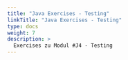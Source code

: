 ```yaml
---
title: "Java Exercises - Testing"
linkTitle: "Java Exercises - Testing"
type: docs
weight: 7
description: >
  Exercises zu Modul #J4 - Testing
---
```

